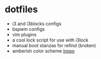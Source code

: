 # dotfiles

* i3 and i3blocks configs
* bspwm configs
* vim plugins
* a cool lock script for use with i3lock
* manual boot stanzas for refind (broken)
* amberish color scheme [inspo](http://dotshare.it/dots/939/)
